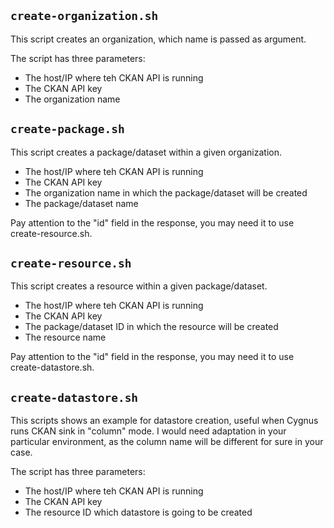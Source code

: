 ## `create-organization.sh`

This script creates an organization, which name is passed as argument.

The script has three parameters:

* The host/IP where teh CKAN API is running
* The CKAN API key
* The organization name

## `create-package.sh`

This script creates a package/dataset within a given organization.

* The host/IP where teh CKAN API is running
* The CKAN API key
* The organization name in which the package/dataset will be created
* The package/dataset name

Pay attention to the "id" field in the response, you may need it to use create-resource.sh.

## `create-resource.sh`

This script creates a resource within a given package/dataset.

* The host/IP where teh CKAN API is running
* The CKAN API key
* The package/dataset ID in which the resource will be created
* The resource name

Pay attention to the "id" field in the response, you may need it to use create-datastore.sh.

## `create-datastore.sh`
This scripts shows an example for datastore creation, useful when Cygnus runs CKAN sink in "column" mode. I would need adaptation in your particular environment, as the column name will be different for sure in your case.

The script has three parameters:

* The host/IP where teh CKAN API is running
* The CKAN API key
* The resource ID which datastore is going to be created
